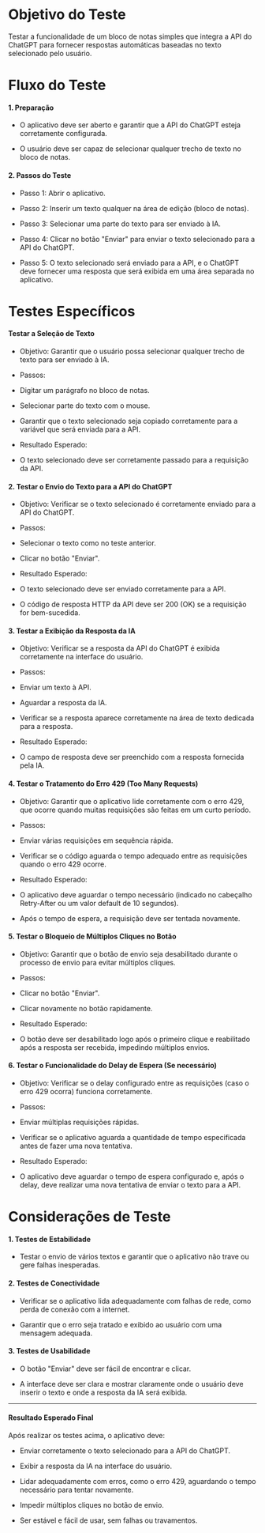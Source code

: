 
# Objetivo do Teste

Testar a funcionalidade de um bloco de notas simples que integra a API do ChatGPT para fornecer respostas automáticas baseadas no texto selecionado pelo usuário.

# Fluxo do Teste

#### 1. Preparação

- O aplicativo deve ser aberto e garantir que a API do ChatGPT esteja corretamente configurada.
    
- O usuário deve ser capaz de selecionar qualquer trecho de texto no bloco de notas.
    

#### 2. Passos do Teste

- Passo 1: Abrir o aplicativo.
    
- Passo 2: Inserir um texto qualquer na área de edição (bloco de notas).
    
- Passo 3: Selecionar uma parte do texto para ser enviado à IA.
    
- Passo 4: Clicar no botão "Enviar" para enviar o texto selecionado para a API do ChatGPT.
    
- Passo 5: O texto selecionado será enviado para a API, e o ChatGPT deve fornecer uma resposta que será exibida em uma área separada no aplicativo.
# Testes Específicos

#### Testar a Seleção de Texto

- Objetivo: Garantir que o usuário possa selecionar qualquer trecho de texto para ser enviado à IA.
    
- Passos:
    

- Digitar um parágrafo no bloco de notas.
    
- Selecionar parte do texto com o mouse.
    
- Garantir que o texto selecionado seja copiado corretamente para a variável que será enviada para a API.
    

- Resultado Esperado:
    

- O texto selecionado deve ser corretamente passado para a requisição da API.
    

#### 2. Testar o Envio do Texto para a API do ChatGPT

- Objetivo: Verificar se o texto selecionado é corretamente enviado para a API do ChatGPT.
    
- Passos:
    

- Selecionar o texto como no teste anterior.
    
- Clicar no botão "Enviar".
    

- Resultado Esperado:
    

- O texto selecionado deve ser enviado corretamente para a API.
    
- O código de resposta HTTP da API deve ser 200 (OK) se a requisição for bem-sucedida.
    

#### 3. Testar a Exibição da Resposta da IA

- Objetivo: Verificar se a resposta da API do ChatGPT é exibida corretamente na interface do usuário.
    
- Passos:
    

- Enviar um texto à API.
    
- Aguardar a resposta da IA.
    
- Verificar se a resposta aparece corretamente na área de texto dedicada para a resposta.
    

- Resultado Esperado:
    

- O campo de resposta deve ser preenchido com a resposta fornecida pela IA.
    

#### 4. Testar o Tratamento do Erro 429 (Too Many Requests)

- Objetivo: Garantir que o aplicativo lide corretamente com o erro 429, que ocorre quando muitas requisições são feitas em um curto período.
    
- Passos:
    

- Enviar várias requisições em sequência rápida.
    
- Verificar se o código aguarda o tempo adequado entre as requisições quando o erro 429 ocorre.
    

- Resultado Esperado:
    

- O aplicativo deve aguardar o tempo necessário (indicado no cabeçalho Retry-After ou um valor default de 10 segundos).
    
- Após o tempo de espera, a requisição deve ser tentada novamente.
    

#### 5. Testar o Bloqueio de Múltiplos Cliques no Botão

- Objetivo: Garantir que o botão de envio seja desabilitado durante o processo de envio para evitar múltiplos cliques.
    
- Passos:
    

- Clicar no botão "Enviar".
    
- Clicar novamente no botão rapidamente.
    

- Resultado Esperado:
    

- O botão deve ser desabilitado logo após o primeiro clique e reabilitado após a resposta ser recebida, impedindo múltiplos envios.
    

#### 6. Testar o Funcionalidade do Delay de Espera (Se necessário)

- Objetivo: Verificar se o delay configurado entre as requisições (caso o erro 429 ocorra) funciona corretamente.
    
- Passos:
    

- Enviar múltiplas requisições rápidas.
    
- Verificar se o aplicativo aguarda a quantidade de tempo especificada antes de fazer uma nova tentativa.
    

- Resultado Esperado:
    

- O aplicativo deve aguardar o tempo de espera configurado e, após o delay, deve realizar uma nova tentativa de enviar o texto para a API.
    

# Considerações de Teste


#### 1. Testes de Estabilidade
    

- Testar o envio de vários textos e garantir que o aplicativo não trave ou gere falhas inesperadas.
    

#### 2. Testes de Conectividade
    

- Verificar se o aplicativo lida adequadamente com falhas de rede, como perda de conexão com a internet.
    
- Garantir que o erro seja tratado e exibido ao usuário com uma mensagem adequada.
    

#### 3. Testes de Usabilidade
    

- O botão "Enviar" deve ser fácil de encontrar e clicar.
    
- A interface deve ser clara e mostrar claramente onde o usuário deve inserir o texto e onde a resposta da IA será exibida.
    

---

#### Resultado Esperado Final

Após realizar os testes acima, o aplicativo deve:

- Enviar corretamente o texto selecionado para a API do ChatGPT.
    
- Exibir a resposta da IA na interface do usuário.
    
- Lidar adequadamente com erros, como o erro 429, aguardando o tempo necessário para tentar novamente.
    
- Impedir múltiplos cliques no botão de envio.
    
- Ser estável e fácil de usar, sem falhas ou travamentos.
    
